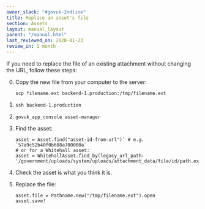```yaml
---
owner_slack: "#govuk-2ndline"
title: Replace an asset's file
section: Assets
layout: manual_layout
parent: "/manual.html"
last_reviewed_on: 2020-01-23
review_in: 1 month
---
```


If you need to replace the file of an existing attachment without
changing the URL, follow these steps:


0. Copy the new file from your computer to the server:

    ```
    scp filename.ext backend-1.production:/tmp/filename.ext
    ```

0. `ssh backend-1.production`

0. `govuk_app_console asset-manager`

0. Find the asset:

    ```
    asset = Asset.find("asset-id-from-url")` # e.g. `57a9c52b40f0b608a700000a`
    # or for a Whitehall asset:
    asset = WhitehallAsset.find_by(legacy_url_path: '/government/uploads/system/uploads/attachment_data/file/id/path.ext')`
    ````

0. Check the asset is what you think it is.

0. Replace the file:

    ```
    asset.file = Pathname.new("/tmp/filename.ext").open
    asset.save!
    ```
